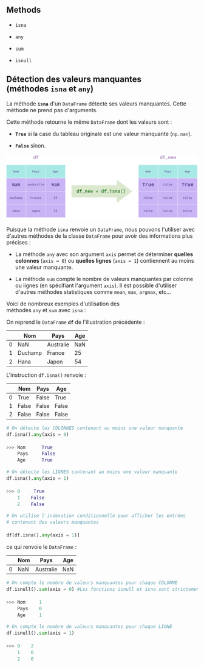 ## Methods 

- `isna`

- `any`

- `sum`

- `isnull`

## Détection des valeurs manquantes (méthodes `isna` et `any`)

La méthode **`isna`** d'un `DataFrame` détecte ses valeurs manquantes. Cette méthode ne prend pas d'arguments.

Cette méthode retourne le même `DataFrame` dont les valeurs sont :

- **`True`** si la case du tableau originale est une valeur manquante (`np.nan`).

- **`False`** sinon.

  
![alt text](image.png)

Puisque la méthode `isna` renvoie un `DataFrame`, nous pouvons l'utiliser avec d'autres méthodes de la classe `DataFrame` pour avoir des informations plus précises :

- La méthode `any` avec son argument `axis` permet de déterminer **quelles colonnes** (`axis = 0`) ou **quelles lignes** (`axis = 1`) contiennent au moins une valeur manquante.

- La méthode `sum` compte le nombre de valeurs manquantes par colonne ou lignes (en spécifiant l'argument `axis`). Il est possible d'utiliser d'autres méthodes statistiques comme `mean`, `max`, `argmax`, etc...

Voici de nombreux exemples d'utilisation des méthodes `any` et `sum` avec `isna` :

On reprend le `DataFrame` **`df`** de l'illustration précédente :

| |Nom|Pays|Age|
|---|---|---|---|
|0|NaN|Australie|NaN|
|1|Duchamp|France|25|
|2|Hana|Japon|54|

L'instruction `df.isna()` renvoie :

| |Nom|Pays|Age|
|---|---|---|---|
|0|True|False|True|
|1|False|False|False|
|2|False|False|False|

```python
# On détecte les COLONNES contenant au moins une valeur manquante
df.isna().any(axis = 0) 

>>> Nom      True
    Pays     False
    Age      True
```

```python
# On détecte les LIGNES contenant au moins une valeur manquante
df.isna().any(axis = 1) 

>>> 0     True
    1    False
    2    False
```

```python
# On utilise l'indexation conditionnelle pour afficher les entrées
# contenant des valeurs manquantes

df[df.isna().any(axis = 1)]
```

ce qui renvoie le `DataFrame` :

| |Nom|Pays|Age|
|---|---|---|---|
|0|NaN|Australie|NaN|

```python
# On compte le nombre de valeurs manquantes pour chaque COLONNE
df.isnull().sum(axis = 0) #Les fonctions isnull et isna sont strictement équivalentes

>>> Nom     1
    Pays    0
    Age     1
```

```python
# On compte le nombre de valeurs manquantes pour chaque LIGNE
df.isnull().sum(axis = 1) 

>>> 0    2
    1    0
    2    0
```
